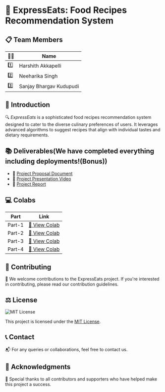 # 🍲 ExpressEats: Food Recipes Recommendation System

## 📋 Team Members

| 🧑‍💼 | Name                  |
|-----|----------------------|
| 1️⃣  | Harshith Akkapelli   |
| 2️⃣  | Neeharika Singh      |
| 3️⃣  | Sanjay Bhargav Kudupudi |

## 🌟 Introduction

🔍 *ExpressEats* is a sophisticated food recipes recommendation system designed to cater to the diverse culinary preferences of users. It leverages advanced algorithms to suggest recipes that align with individual tastes and dietary requirements.

## 📚 Deliverables(We have completed everything including deployments!(Bonus))

- 📄 [Project Proposal Document](https://github.com/ExpressNesters/ExpressEats/blob/main/ProjectProposal_ExpressEats.pdf)
- 🎥 [Project Presentation Video](https://drive.google.com/file/d/10XoRLLtFAw1xXVFQzulynYpqbIlnJH2K/view?usp=drive_link)
- 📑 [Project Report](https://github.com/ExpressNesters/ExpressEats/blob/main/DM_Final_Project_Report.pdf)

## 💻 Colabs

| Part   | Link |
|--------|------|
| Part-1 | [🔗 View Colab](https://colab.research.google.com/drive/1xDXfK0uYqlIlknKVtaToKmxSuUHSyhGb?usp=sharing) |
| Part-2 | [🔗 View Colab](https://colab.research.google.com/drive/1BNe5Ls1-1zm0Oi-u0dudUKhQvZrcLNtG?usp=sharing) |
| Part-3 | [🔗 View Colab](https://colab.research.google.com/drive/1i6yGBU2sgiFkLy11uICRgaliG6m-6Jh6?usp=sharing) |
| Part-4 | [🔗 View Colab](https://colab.research.google.com/drive/1WENxYP60Bb-1gnp_w8rDnKdTvaHQu-C0?usp=sharing) |

## 🤝 Contributing

👥 We welcome contributions to the ExpressEats project. If you're interested in contributing, please read our contribution guidelines.

## ⚖️ License

![MIT License](https://img.shields.io/badge/license-MIT-green)

This project is licensed under the [MIT License](LICENSE).

## 📞 Contact

📬 For any queries or collaborations, feel free to contact us.

## 🙏 Acknowledgments

🌟 Special thanks to all contributors and supporters who have helped make this project a success.
